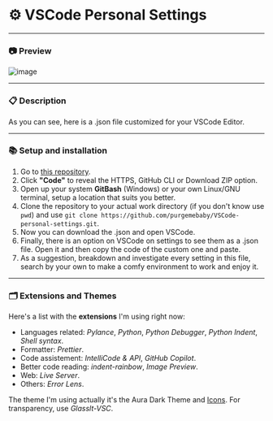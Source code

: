 # ⚙️ VSCode Personal Settings

---
### 📷 Preview

![image](https://github.com/user-attachments/assets/0c9081c6-6567-4dd5-ae35-6a3cc1a0b726)



---
### 📋 Description

As you can see, here is a .json file customized for your VSCode Editor.

---

### 📚 Setup and installation
1. Go to [this repository](https://github.com/purgemebaby/VSCode-personal-settings).
2. Click __"Code"__ to reveal the HTTPS, GitHub CLI or Download ZIP option.
3. Open up your system __GitBash__ (Windows) or your own Linux/GNU terminal, setup a location that suits you better.
4. Clone the repository to your actual work directory (if you don't know use `pwd`) and use `git clone https://github.com/purgemebaby/VSCode-personal-settings.git`.
5. Now you can download the .json and open VSCode.
6. Finally, there is an option on VSCode on settings to see them as a .json file. Open it and then copy the code of the custom one and paste.
7. As a suggestion, breakdown and investigate every setting in this file, search by your own to make a comfy environment to work and enjoy it.

---

### 🗂️ Extensions and Themes 
Here's a list with the __extensions__ I'm using right now:
- Languages related: _Pylance_, _Python_, _Python Debugger_, _Python Indent_, _Shell syntax_.
- Formatter: _Prettier_.
- Code assistement: _IntelliCode & API_, _GitHub Copilot_.
- Better code reading: _indent-rainbow_, _Image Preview_.
- Web: _Live Server_.
- Others: _Error Lens_.

The theme I'm using actually it's the Aura Dark Theme and [Icons](https://marketplace.visualstudio.com/items?itemName=tal7aouy.icons). For transparency, use _Glasslt-VSC_.

